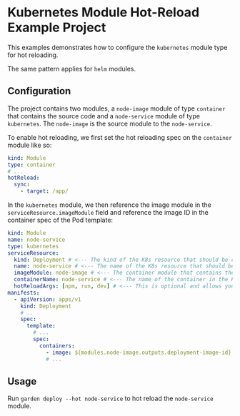 # Kubernetes Module Hot-Reload Example Project

This examples demonstrates how to configure the `kubernetes` module type for hot reloading.

The same pattern applies for `helm` modules.

## Configuration

The project contains two modules, a `node-image` module of type `container` that contains the source code and a `node-service` module of type `kubernetes`. The `node-image` is the source module to the `node-service`.

To enable hot reloading, we first set the hot reloading spec on the `container` module like so:

```yaml
kind: Module
type: container
# ...
hotReload:
  sync:
    - target: /app/
```

In the `kubernetes` module, we then reference the image module in the `serviceResource.imageModule` field and reference the image ID in the container spec of the Pod template:

```yaml
kind: Module
name: node-service
type: kubernetes
serviceResource:
  kind: Deployment # <--- The kind of the K8s resource that should be considered the service resource
  name: node-service # <--- The name of the K8s resource that should be considered the service resource
  imageModule: node-image # <--- The container module that contains the source code that should be hot reloaded
  containerName: node-service # <--- The name of the container in the K8s spec that we're syncing to
  hotReloadArgs: [npm, run, dev] # <--- This is optional and allows you to override the hot reload args of the container module
manifests:
  - apiVersion: apps/v1
    kind: Deployment
    # ..
    spec:
      template:
        # ...
        spec:
          containers:
            - image: ${modules.node-image.outputs.deployment-image-id} # <--- Here we reference the container module image id
            # ...
```

## Usage

Run `garden deploy --hot node-service` to hot reload the `node-service` module.
